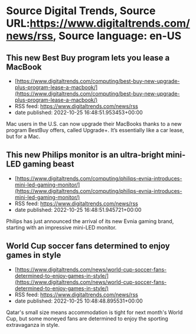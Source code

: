 # Source Digital Trends, Source URL:https://www.digitaltrends.com/news/rss, Source language: en-US

## This new Best Buy program lets you lease a MacBook
 - [https://www.digitaltrends.com/computing/best-buy-new-upgrade-plus-program-lease-a-macbook/](https://www.digitaltrends.com/computing/best-buy-new-upgrade-plus-program-lease-a-macbook/)
 - RSS feed: https://www.digitaltrends.com/news/rss
 - date published: 2022-10-25 16:48:51.953453+00:00

Mac users in the U.S. can now upgrade their MacBooks thanks to a new program BestBuy offers, called Upgrade+. It’s essentially like a car lease, but for a Mac.

## This new Philips monitor is an ultra-bright mini-LED gaming beast
 - [https://www.digitaltrends.com/computing/philips-evnia-introduces-mini-led-gaming-monitor/](https://www.digitaltrends.com/computing/philips-evnia-introduces-mini-led-gaming-monitor/)
 - RSS feed: https://www.digitaltrends.com/news/rss
 - date published: 2022-10-25 16:48:51.945721+00:00

Philips has just announced the arrival of its new Evnia gaming brand, starting with an impressive mini-LED monitor.

## World Cup soccer fans determined to enjoy games in style
 - [https://www.digitaltrends.com/news/world-cup-soccer-fans-determined-to-enjoy-games-in-style/](https://www.digitaltrends.com/news/world-cup-soccer-fans-determined-to-enjoy-games-in-style/)
 - RSS feed: https://www.digitaltrends.com/news/rss
 - date published: 2022-10-25 10:48:48.895531+00:00

Qatar's small size means accommodation is tight for next month's World Cup, but some moneyed fans are determined to enjoy the sporting extravaganza in style.

